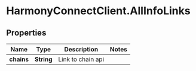 # HarmonyConnectClient.AllInfoLinks

## Properties
Name | Type | Description | Notes
------------ | ------------- | ------------- | -------------
**chains** | **String** | Link to chain api | 


